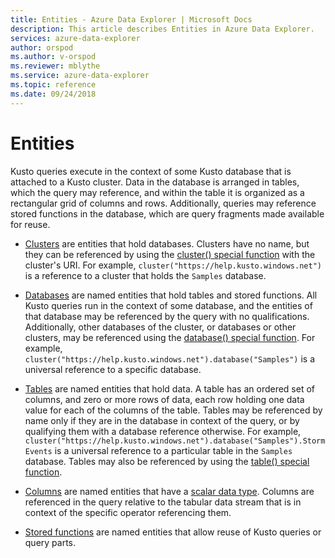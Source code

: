 ```yaml
---
title: Entities - Azure Data Explorer | Microsoft Docs
description: This article describes Entities in Azure Data Explorer.
services: azure-data-explorer
author: orspod
ms.author: v-orspod
ms.reviewer: mblythe
ms.service: azure-data-explorer
ms.topic: reference
ms.date: 09/24/2018
---
```

# Entities

Kusto queries execute in the context of some Kusto database that is attached
to a Kusto cluster. Data in the database is arranged in tables, which the query
may reference, and within the table it is organized as a rectangular grid of
columns and rows. Additionally, queries may reference stored functions in the
database, which are query fragments made available for reuse.

* [Clusters](./clusters.md) are entities that hold databases.
  Clusters have no name, but they can be referenced by using the
  [cluster() special function](../clusterfunction.md) with the cluster's URI.
  For example, `cluster("https://help.kusto.windows.net")` is a reference
  to a cluster that holds the `Samples` database.

* [Databases](./databases.md) are named entities that hold tables
  and stored functions. All Kusto queries run in the context of some database,
  and the entities of that database may be referenced by the query with no
  qualifications. Additionally, other databases of the cluster, or databases
  or other clusters, may be referenced using the
  [database() special function](../databasefunction.md). For example,
  `cluster("https://help.kusto.windows.net").database("Samples")`
  is a universal reference to a specific database.

* [Tables](./tables.md) are named entities that hold data. A table has an ordered set
  of columns, and zero or more rows of data, each row holding one data value
  for each of the columns of the table. Tables may be referenced by name only
  if they are in the database in context of the query, or by qualifying them
  with a database reference otherwise. For example,
  `cluster("https://help.kusto.windows.net").database("Samples").StormEvents` is
  a universal reference to a particular table in the `Samples` database.
  Tables may also be referenced by using the [table() special function](../tablefunction.md).

* [Columns](./columns.md) are named entities that have a [scalar data type](../scalar-data-types/index.md).
  Columns are referenced in the query relative to the tabular data stream
  that is in context of the specific operator referencing them.

* [Stored functions](./stored-functions.md) are named entities that
  allow reuse of Kusto queries or query parts.